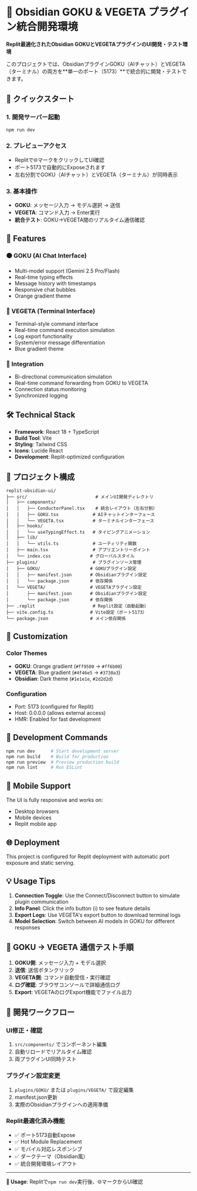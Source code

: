 # 🎯 Obsidian GOKU & VEGETA プラグイン統合開発環境

**Replit最適化されたObsidian GOKUとVEGETAプラグインのUI開発・テスト環境**

このプロジェクトでは、ObsidianプラグインGOKU（AIチャット）とVEGETA（ターミナル）の両方を**単一のポート（5173）**で統合的に開発・テストできます。

## 🚀 クイックスタート

### 1. 開発サーバー起動
```bash
npm run dev
```

### 2. プレビューアクセス
- Replitで🌐マークをクリックしてUI確認
- ポート5173で自動的にExposeされます
- 左右分割でGOKU（AIチャット）とVEGETA（ターミナル）が同時表示

### 3. 基本操作
- **GOKU**: メッセージ入力 → モデル選択 → 送信
- **VEGETA**: コマンド入力 → Enter実行
- **統合テスト**: GOKU→VEGETA間のリアルタイム通信確認

## 🎯 Features

### 🟠 GOKU (AI Chat Interface)
- Multi-model support (Gemini 2.5 Pro/Flash)
- Real-time typing effects
- Message history with timestamps
- Responsive chat bubbles
- Orange gradient theme

### 🔵 VEGETA (Terminal Interface)
- Terminal-style command interface
- Real-time command execution simulation
- Log export functionality
- System/error message differentiation
- Blue gradient theme

### 🔗 Integration
- Bi-directional communication simulation
- Real-time command forwarding from GOKU to VEGETA
- Connection status monitoring
- Synchronized logging

## 🛠 Technical Stack

- **Framework**: React 18 + TypeScript
- **Build Tool**: Vite
- **Styling**: Tailwind CSS
- **Icons**: Lucide React
- **Development**: Replit-optimized configuration

## 📁 プロジェクト構成

```
replit-obsidian-ui/
├── src/                          # メインUI開発ディレクトリ
│   ├── components/
│   │   ├── ConductorPanel.tsx    # 統合レイアウト（左右分割）
│   │   ├── GOKU.tsx             # AIチャットインターフェース
│   │   └── VEGETA.tsx           # ターミナルインターフェース
│   ├── hooks/
│   │   └── useTypingEffect.ts   # タイピングアニメーション
│   ├── lib/
│   │   └── utils.ts             # ユーティリティ関数
│   ├── main.tsx                 # アプリエントリーポイント
│   └── index.css               # グローバルスタイル
├── plugins/                     # プラグインソース管理
│   ├── GOKU/                   # GOKUプラグイン設定
│   │   ├── manifest.json       # Obsidianプラグイン設定
│   │   └── package.json        # 依存関係
│   └── VEGETA/                 # VEGETAプラグイン設定
│       ├── manifest.json       # Obsidianプラグイン設定
│       └── package.json        # 依存関係
├── .replit                      # Replit設定（自動起動）
├── vite.config.ts              # Vite設定（ポート5173）
└── package.json                # メイン依存関係
```

## 🎨 Customization

### Color Themes
- **GOKU**: Orange gradient (`#ff9500` → `#ff6b00`)
- **VEGETA**: Blue gradient (`#4f46e5` → `#3730a3`)
- **Obsidian**: Dark theme (`#1e1e1e`, `#2d2d2d`)

### Configuration
- Port: 5173 (configured for Replit)
- Host: 0.0.0.0 (allows external access)
- HMR: Enabled for fast development

## 🔧 Development Commands

```bash
npm run dev      # Start development server
npm run build    # Build for production
npm run preview  # Preview production build
npm run lint     # Run ESLint
```

## 📱 Mobile Support

The UI is fully responsive and works on:
- Desktop browsers
- Mobile devices
- Replit mobile app

## 🌐 Deployment

This project is configured for Replit deployment with automatic port exposure and static serving.

## 💡 Usage Tips

1. **Connection Toggle**: Use the Connect/Disconnect button to simulate plugin communication
2. **Info Panel**: Click the info button (ℹ️) to see feature details
3. **Export Logs**: Use VEGETA's export button to download terminal logs
4. **Model Selection**: Switch between AI models in GOKU for different responses

## 🧪 GOKU → VEGETA 通信テスト手順

1. **GOKU側**: メッセージ入力 + モデル選択
2. **送信**: 送信ボタンクリック
3. **VEGETA側**: コマンド自動受信・実行確認
4. **ログ確認**: ブラウザコンソールで詳細通信ログ
5. **Export**: VEGETAのログExport機能でファイル出力

## 🔄 開発ワークフロー

### UI修正・確認
1. `src/components/` でコンポーネント編集
2. 自動リロードでリアルタイム確認
3. 両プラグインUI同時テスト

### プラグイン設定変更
1. `plugins/GOKU/` または `plugins/VEGETA/` で設定編集
2. manifest.json更新
3. 実際のObsidianプラグインへの適用準備

### Replit最適化済み機能
- ✅ ポート5173自動Expose
- ✅ Hot Module Replacement
- ✅ モバイル対応レスポンシブ
- ✅ ダークテーマ（Obsidian風）
- ✅ 統合開発環境レイアウト

---

**📝 Usage**: Replitで`npm run dev`実行後、🌐マークからUI確認